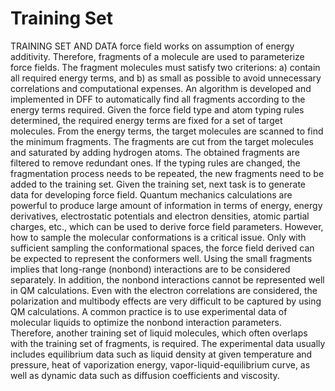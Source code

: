 # Training Set



TRAINING SET AND DATA
force field works on assumption of energy additivity. Therefore, fragments of a molecule are used to parameterize force fields. The fragment molecules must satisfy two criterions: a) contain all required energy terms, and b) as small as possible to avoid unnecessary correlations and computational expenses. An algorithm is developed and implemented in DFF to automatically find all fragments according to the energy terms required. Given the force field type and atom typing rules determined, the required energy terms are fixed for a set of target molecules. From the energy terms, the target molecules are scanned to find the minimum fragments. The fragments are cut from the target molecules and saturated by adding hydrogen atoms. The obtained fragments are filtered to remove redundant ones. If the typing rules are changed, the fragmentation process needs to be repeated, the new fragments need to be added to the training set. 
Given the training set, next task is to generate data for developing force field. Quantum mechanics calculations are powerful to produce large amount of information in terms of energy, energy derivatives, electrostatic potentials and electron densities, atomic partial charges, etc., which can be used to derive force field parameters. However, how to sample the molecular conformations is a critical issue. Only with sufficient sampling the conformational spaces, the force field derived can be expected to represent the conformers well. 
Using the small fragments implies that long-range (nonbond) interactions are to be considered separately. In addition, the nonbond interactions cannot be represented well in QM calculations. Even with the electron correlations are considered, the polarization and multibody effects are very difficult to be captured by using QM calculations. A common practice is to use experimental data of molecular liquids to optimize the nonbond interaction parameters. Therefore, another training set of liquid molecules, which often overlaps with the training set of fragments, is required. The experimental data usually includes equilibrium data such as liquid density at given temperature and pressure, heat of vaporization energy, vapor-liquid-equilibrium curve, as well as dynamic data such as diffusion coefficients and viscosity. 
